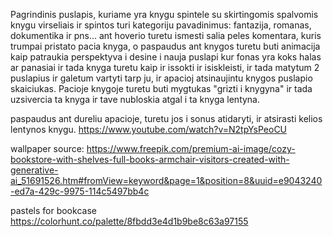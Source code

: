 Pagrindinis puslapis, kuriame yra knygu spintele su skirtingomis spalvomis knygu virseliais ir spintos turi kategoriju pavadinimus: fantazija, romanas, dokumentika ir pns... ant hoverio turetu ismesti salia peles komentara, kuris trumpai pristato pacia knyga, o paspaudus ant knygos turetu buti animacija kaip patraukia perspektyva i desine i nauja puslapi kur fonas yra koks halas ar panasiai ir tada knyga turetu kaip ir issokti ir isiskleisti, ir tada matytum 2 puslapius ir galetum vartyti tarp ju, ir apacioj atsinaujintu knygos puslapio skaiciukas.
Pacioje knygoje turetu buti mygtukas "grizti i knygyna" ir tada uzsivercia ta knyga ir tave nubloskia atgal i ta knyga lentyna.

paspaudus ant dureliu apacioje, turetu jos i sonus atidaryti, ir atsirasti kelios lentynos knygu.
https://www.youtube.com/watch?v=N2tpYsPeoCU

wallpaper source:
https://www.freepik.com/premium-ai-image/cozy-bookstore-with-shelves-full-books-armchair-visitors-created-with-generative-ai_51691526.htm#fromView=keyword&page=1&position=8&uuid=e9043240-ed7a-429c-9975-114c5497bb4c

pastels for bookcase
https://colorhunt.co/palette/8fbdd3e4d1b9be8c63a97155
